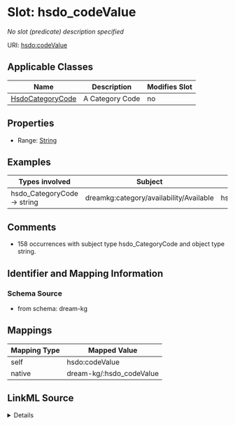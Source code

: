 

# Slot: hsdo_codeValue


_No slot (predicate) description specified_





URI: [hsdo:codeValue](http://schema.org/codeValue)



<!-- no inheritance hierarchy -->





## Applicable Classes

| Name | Description | Modifies Slot |
| --- | --- | --- |
| [HsdoCategoryCode](HsdoCategoryCode.md) | A Category Code |  no  |







## Properties

* Range: [String](String.md)






## Examples

| Types involved | Subject | Predicate | Object |
| --- | --- | --- | --- |
| hsdo_CategoryCode → string | dreamkg:category/availability/Available | hsdo:codeValue | available |


## Comments

* 158 occurrences with subject type hsdo_CategoryCode and object type string.

## Identifier and Mapping Information







### Schema Source


* from schema: dream-kg




## Mappings

| Mapping Type | Mapped Value |
| ---  | ---  |
| self | hsdo:codeValue |
| native | dream-kg/:hsdo_codeValue |




## LinkML Source

<details>
```yaml
name: hsdo_codeValue
description: No slot (predicate) description specified
comments:
- 158 occurrences with subject type hsdo_CategoryCode and object type string.
examples:
- description: hsdo_CategoryCode → string
  object:
    example_object: available
    example_object_type: string
    example_predicate: hsdo:codeValue
    example_subject: dreamkg:category/availability/Available
    example_subject_type: hsdo_CategoryCode
from_schema: dream-kg
rank: 1000
slot_uri: hsdo:codeValue
alias: hsdo_codeValue
domain_of:
- hsdo_CategoryCode
range: string

```
</details>